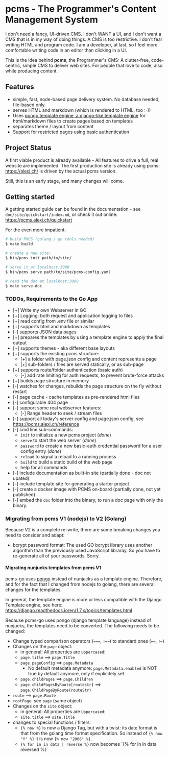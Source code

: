 # pcms - The Programmer's Content Management System

I don't need a fancy, UI-driven CMS. I don't WANT a  UI, and I don't want a CMS that is in my way of doing things.
A CMS is too restrictive. I don't fear writing HTML and program code. I am a developer, at last, so I feel more
comfortable writing code in an editor than clicking in a UI.

This is the idea behind **pcms**, the Programmer's CMS: A clutter-free, code-centric, simple CMS to deliver web sites. For people that
love to code, also while producing content.

## Features

* simple, fast, node-based page delivery system. No database needed, file-based only.
* serves HTML and markdown (which is rendered to HTML, too :-))
* Uses [pongo template engine, a django-like template engine](https://github.com/flosch/pongo2) for html/markdown files to create pages based on templates
* separates theme / layout from content
* Support for restricted pages using basic authentication

## Project Status

A first viable product is already available - All features to drive a full, real website are implemented. The first production site is already using
pcms: <https://alexi.ch/> is driven by the actual pcms version.

Still, this is an early stage, and many changes will come.

## Getting started

A getting started guide can be found in the documentation - see `doc/site/quickstart/index.md`, or check it out online: <https://pcms.alexi.ch/quickstart>

For the even more impatient:

```sh
# build PMCS (golang / go tools needed)
$ make build

# create a new site:
$ bin/pcms init path/to/site/

# serve it at localhost:3000
$ bin/pcms serve path/to/site/pcms-config.yaml

# read the doc at localhost:3000
$ make serve-doc
```

### TODOs, Requirements to the Go App

* [+] Write my own Webserver in GO
* [+] Logging: both request and application logging to files
* [+] read config from .env file or similar
* [+] supports html and markdown as templates
* [-] supports JSON data pages 
* [+] prepares the templates by using a template engine to apply the final output
* [+] supports themes - aka different base layouts 
* [+] supports the existing pcms structure: 
  * [+] a folder with page.json config and content represents a page
  * [+] sub-folders / files are served statically, or as sub-page
* [+] supports route/folder authentication (basic auth)
  * [-] add rate limiting for auth requests, to prevent brute-force attacks
* [+] builds page structure in memory
* [-] watches for changes, rebuilds the page structure on the fly without restart
* [-] page cache - cache templates as pre-rendered html files
* [-] configurable 404 page
* [-] support some real webserver features:
  * [-] Range header to seek / stream files
* [-] support all today's server config and page.json config, see https://pcms.alexi.ch/reference
* [-] cmd line sub-commands:
  * `init` to initialize a new pcms project  (_done_)
  * `serve` to start the web server (_done_)
  * `password` to create a new basic-auth credential password for a user config entry (_done_)
  * `reload` to signal a reload to a running process
  * `build` to build a static build of the web page
  * help for all commands
* [-] include documentation as built-in site (partially done - doc not upated)
* [-] include template site for generating a starter project
* [-] create a docker image with PCMS on-board (partially done, not yet published)
* [-] embed the `doc` folder into the binary, to run a doc page with only the binary.

### Migrating from pcms V1 (nodejs) to V2 (Golang)

Because V2 is a complete re-write, there are some breaking changes you need to consider and adapt:

* bcrypt password format: The used GO bcrypt library uses another algorithm than the previously used JavaScript libraray. So you have to re-generate all of your passwords. Sorry.

#### Migrating nunjucks templates from pcms V1

pcms-go uses [pongo](https://pkg.go.dev/github.com/flosch/pongo2/v4@v4.0.2) instead of nunjucks as a template engine.
Therefore, and for the fact that I changed from nodejs to golang, there are several changes for the templates.

In general, the template engine is more or less compatible with the Django Template engine, see here: https://django.readthedocs.io/en/1.7.x/topics/templates.html

Because pcms-go uses pongo (django template language) instead of nunjucks, the templates need to be converted. The following
needs to be changed:

* Change typed comparison operators (`===`, `!==`) to standard ones (`==`, `!=`)
* Changes on the `page` object:
  * in general: All properties are `Uppercased`:
  * `page.title` ==> `page.Title`
  * `page.pageConfig` ==> `page.Metadata`
    * No default metadata anymore: `page.Metadata.enabled` is NOT true by default anymore, only if explicitely set
  * `page.childPages` ==> `page.Children`
  * `page.childPagesByRoute[routestr]` ==> `page.ChildPageByRoute(routeStr)`
* `route` ==> `page.Route`
* `rootPage`: see `page` (same object)
* Changes on the `site` object:
  * in general: All properties are `Uppercased`:
  * `site.title` ==> `site.Title`
* changes to special functions / filters:
  * `{% now %}` is now a Django Tag, but with a twist: its date format is that from the golang time format specification.
    So instead of `{% now "Y" %}` it is now `{% now "2006" %}`.
  * `{% for in in data | reverse %}` now becomes ´{% for in in data reversed %}`
